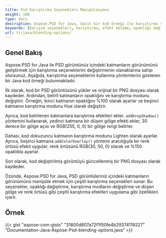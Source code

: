 ```yaml
---
title: Psd Karıştırma Seçenekleri Manipülasyonu
weight: 100
type: docs
description: Aspose.PSD for Java, basit bir kod örneği ile karıştırma seçeneklerini ayarlamanıza yardımcı olabilir.
keywords: [karışım seçenekleri, karıştırma, efekt ekleme, opaklığı değiştirme, gölge rengini değiştirme, gölge ekleme, psd api, java, kod örneği]
url: tr/java/blending-options/
---
```


## **Genel Bakış**
Aspose.PSD for Java ile PSD görüntünüz içindeki katmanların görünümünü geliştirmek için karıştırma seçeneklerini değiştirmenin olanaklarına sahip olursunuz. Aşağıda, karıştırma seçeneklerini kullanma yöntemlerini gösteren bir Java kod örneği bulunmaktadır.

İlk olarak, kod bir PSD görüntüsünü yükler ve orijinal bir PNG dosyası olarak kaydeder. Ardından, belirli katmanların opaklığını ve karıştırma modunu değiştirir. Örneğin, ikinci katmanın opaklığını %100 olarak ayarlar ve beşinci katmanın karıştırma modunu Hue olarak değiştirir.

Ayrıca, kod belirlenen katmanlara karıştırma efektleri ekler. `addDropShadow()` yöntemini kullanarak, yedinci katmana bir düşen gölge efekti ekler, 30 derece bir gölge açısı ve RGB(255, 0, 0) bir gölge rengi belirler.

Dahası, kod dokuzuncu katmanın karıştırma modunu Lighten olarak ayarlar. Ayrıca, beşinci katmana `addColorOverlay()` yöntemi aracılığıyla bir renk örtüsü efekti uygular; renk örtüsünü RGB(30, 50, 0) olarak ve %150 opaklıkla ayarlar.

Son olarak, kod değiştirilmiş görüntüyü güncellenmiş bir PNG dosyası olarak kaydeder.

Özünde, Aspose.PSD for Java, PSD görüntüleriniz içindeki katmanların görünümünü manipüle etmek için çeşitli karıştırma seçenekleri sunar. Bu seçenekler, opaklığı değiştirme, karıştırma modlarını değiştirme ve düşen gölge ve renk örtüsü gibi çeşitli karıştırma efektleri uygulama gibi özellikleri içerir.

## **Örnek**
{{< gist "aspose-com-gists" "31800d807a72f1f50fe4b29374119227" "Documentation-Java-Aspose-Psd-blending-options.java" >}}
